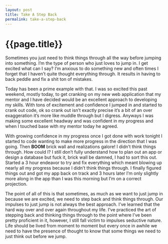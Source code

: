 ```yaml
---
layout: post
title: Take A Step Back
permalink: take-a-step-back
---
```


# {{page.title}}

Sometimes you just need to think things through all the way before jumping into something. I’m the type of person who just loves to jump in. I get excited what can I say? I’m anxious to do something new and often times I forget that I haven’t quite thought everything through. It results in having to back peddle and fix a shit ton of mistakes.

Today has been a prime example with that. I was so excited this past weekend, mostly today, to get cranking on my new web application that my mentor and I have decided would be an excellent approach to developing my skills. With tons of excitement and confidence I jumped in and started to crank out code, ok so crank out isn’t exactly precise it’s a bit of an over exaggeration it’s more like muddle through but I digress. Anyways I was making some excellent headway and was confident in my progress and when I touched base with my mentor today he agreed.

With growing confidence in my progress once I got done with work tonight I started to code wanting to make more progress in the direction that I was going. Then **BOOM** brick wall and realizations galore! I didn’t think things through. How could I? I still don’t fully understand how to plan out an app or design a database but fuck it, brick wall be damned, I had to sort this out. Started a 3 hour endeavor to try and fix everything which meant blowing up nearly all my progress because I didn’t think things through. I finally figured things out and got my app back on track and 3 hours later I’m only slightly more along in the app than I was this morning but I’m on a correct projection.

The point of all of this is that sometimes, as much as we want to just jump in because we are excited, we need to step back and think things through. Our impulses to just jump is not always the best approach. I’ve learned that the hard way over and over again throughout my life. I’ve practiced the art of stepping back and thinking things through to the point where I’ve been pretty proficient in it, however, I still fall victim to impulses seductive nature. Life should be lived from moment to moment but every once in awhile we need to have the presence of thought to know that some things we need to just think out before we jump.
